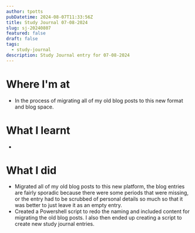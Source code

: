 ```yaml
---
author: tpotts
pubDatetime: 2024-08-07T11:33:56Z
title: Study Journal 07-08-2024
slug: sj-20240807
featured: false
draft: false
tags:
  - study-journal
description: Study Journal entry for 07-08-2024
---
```


# Where I'm at

- In the process of migrating all of my old blog posts to this new format and blog space.

# What I learnt

-

# What I did

- Migrated all of my old blog posts to this new platform, the blog entries are fairly sporadic because there were some periods that were missing, or the entry had to be scrubbed of personal details so much so that it was better to just leave it as an empty entry.
- Created a Powershell script to redo the naming and included content for migrating the old blog posts. I also then ended up creating a script to create new study journal entries.

